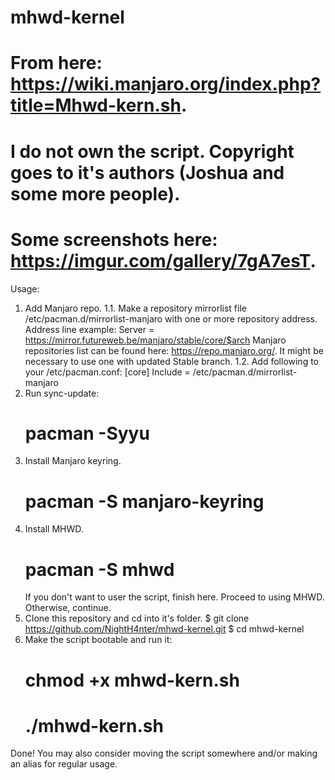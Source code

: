 # mhwd-kernel
# From here: https://wiki.manjaro.org/index.php?title=Mhwd-kern.sh.
# I do not own the script. Copyright goes to it's authors (Joshua and some more people).
# Some screenshots here: https://imgur.com/gallery/7gA7esT.

Usage:
1. Add Manjaro repo.
  1.1. Make a repository mirrorlist file /etc/pacman.d/mirrorlist-manjaro with one or more repository address. 
       Address line example:
         Server = https://mirror.futureweb.be/manjaro/stable/core/$arch
       Manjaro repositories list can be found here: https://repo.manjaro.org/. It might be necessary to use one with updated Stable branch.
  1.2. Add following to your /etc/pacman.conf:
         [core]
         Include = /etc/pacman.d/mirrorlist-manjaro
2. Run sync-update:
    # pacman -Syyu
3. Install Manjaro keyring.
    # pacman -S manjaro-keyring
4. Install MHWD.
    # pacman -S mhwd
   If you don't want to user the script, finish here. Proceed to using MHWD. Otherwise, continue.
5. Clone this repository and cd into it's folder.
    $ git clone https://github.com/NightH4nter/mhwd-kernel.git
    $ cd mhwd-kernel
6. Make the script bootable and run it:
    # chmod +x mhwd-kern.sh
    # ./mhwd-kern.sh
Done!
You may also consider moving the script somewhere and/or making an alias for regular usage.
